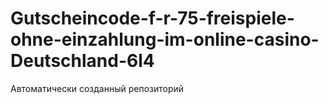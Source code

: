 # Gutscheincode-f-r-75-freispiele-ohne-einzahlung-im-online-casino-Deutschland-6l4
Автоматически созданный репозиторий
